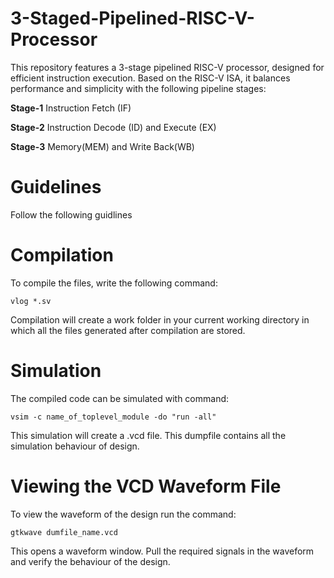 # 3-Staged-Pipelined-RISC-V-Processor
This repository features a 3-stage pipelined RISC-V processor, designed for efficient instruction execution. Based on the RISC-V ISA, it balances performance and simplicity with the following pipeline stages:

**Stage-1** Instruction Fetch (IF)

**Stage-2** Instruction Decode (ID) and Execute (EX)

**Stage-3** Memory(MEM) and Write Back(WB)


# Guidelines
Follow the following guidlines

# Compilation
To compile the files, write the following command:

`vlog *.sv `

Compilation will create a work folder in your current working directory in which all the files generated after compilation are stored.

# Simulation
The compiled code can be simulated with command:

`vsim -c name_of_toplevel_module -do "run -all"`

This simulation will create a .vcd file. This dumpfile contains all the simulation behaviour of design.

# Viewing the VCD Waveform File
To view the waveform of the design run the command:

`gtkwave dumfile_name.vcd`

This opens a waveform window. Pull the required signals in the waveform and verify the behaviour of the design.
